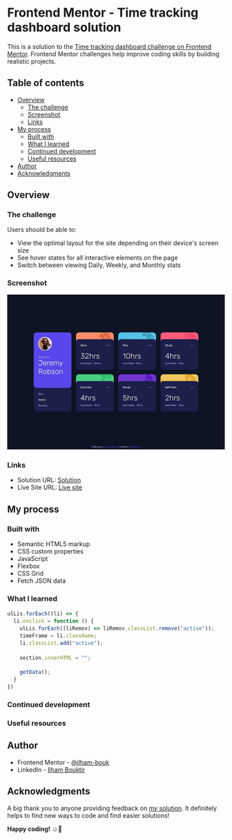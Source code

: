 # Frontend Mentor - Time tracking dashboard solution

This is a solution to the [Time tracking dashboard challenge on Frontend Mentor](https://www.frontendmentor.io/challenges/time-tracking-dashboard-UIQ7167Jw). Frontend Mentor challenges help improve coding skills by building realistic projects. 

## Table of contents

- [Overview](#overview)
  - [The challenge](#the-challenge)
  - [Screenshot](#screenshot)
  - [Links](#links)
- [My process](#my-process)
  - [Built with](#built-with)
  - [What I learned](#what-i-learned)
  - [Continued development](#continued-development)
  - [Useful resources](#useful-resources)
- [Author](#author)
- [Acknowledgments](#acknowledgments)

## Overview

### The challenge

Users should be able to:

- View the optimal layout for the site depending on their device's screen size
- See hover states for all interactive elements on the page
- Switch between viewing Daily, Weekly, and Monthly stats

### Screenshot

![screenshot of the solution](./design/SolutionScreenshot.jpg)

### Links

- Solution URL: [Solution](https://www.frontendmentor.io/solutions/time-tracking-dashboard-Hh_Kk3Wmw8)
- Live Site URL: [Live site](https://ilham-bouk.github.io/Time_tracking_dashboard/)

## My process

### Built with

- Semantic HTML5 markup
- CSS custom properties
- JavaScript 
- Flexbox
- CSS Grid
- Fetch JSON data 

### What I learned

```js
ulLis.forEach((li) => {
  li.onclick = function () {
    ulLis.forEach((liRemov) => liRemov.classList.remove("active"));
    timeFrame = li.className;
    li.classList.add("active");

    section.innerHTML = "";

    getData();
  }
})
```

### Continued development


### Useful resources


## Author

- Frontend Mentor - [@ilham-bouk](https://www.frontendmentor.io/profile/ilham-bouk)
- LinkedIn - [Ilham Bouktir](https://www.linkedin.com/in/ilham-bouktir-0b266b31b)

## Acknowledgments

A big thank you to anyone providing feedback on [my solution](https://www.frontendmentor.io/solutions/time-tracking-dashboard-Hh_Kk3Wmw8). It definitely helps to find new ways to code and find easier solutions!

**Happy coding!** ☺️🚀
